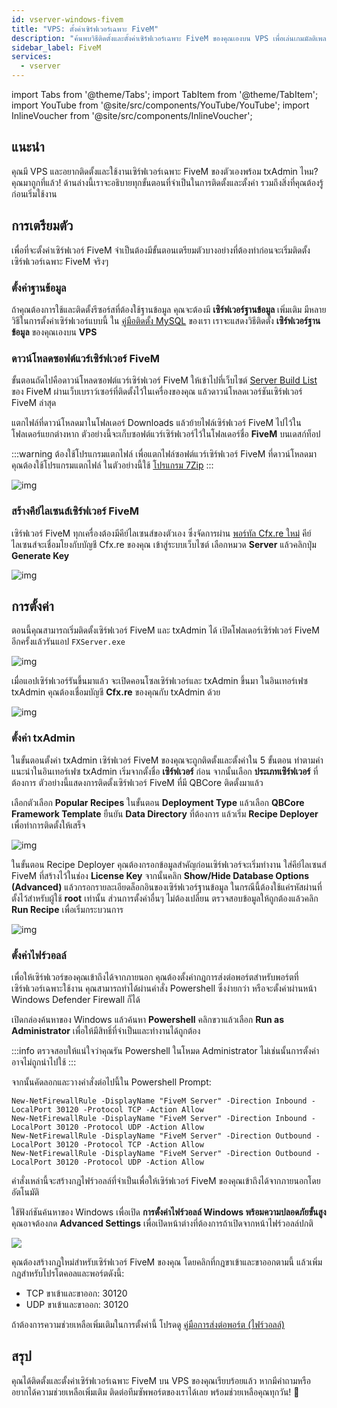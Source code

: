```yaml
---
id: vserver-windows-fivem
title: "VPS: ตั้งค่าเซิร์ฟเวอร์เฉพาะ FiveM"
description: "ค้นพบวิธีติดตั้งและตั้งค่าเซิร์ฟเวอร์เฉพาะ FiveM ของคุณเองบน VPS เพื่อเล่นเกมมัลติเพลเยอร์ได้อย่างลื่นไหล → เรียนรู้เพิ่มเติมตอนนี้"
sidebar_label: FiveM
services:
  - vserver
---
```


import Tabs from '@theme/Tabs';
import TabItem from '@theme/TabItem';
import YouTube from '@site/src/components/YouTube/YouTube';
import InlineVoucher from '@site/src/components/InlineVoucher';




## แนะนำ

คุณมี VPS และอยากติดตั้งและใช้งานเซิร์ฟเวอร์เฉพาะ FiveM ของตัวเองพร้อม txAdmin ไหม? คุณมาถูกที่แล้ว! ด้านล่างนี้เราจะอธิบายทุกขั้นตอนที่จำเป็นในการติดตั้งและตั้งค่า รวมถึงสิ่งที่คุณต้องรู้ก่อนเริ่มใช้งาน


## การเตรียมตัว

เพื่อที่จะตั้งค่าเซิร์ฟเวอร์ FiveM จำเป็นต้องมีขั้นตอนเตรียมตัวบางอย่างที่ต้องทำก่อนจะเริ่มติดตั้งเซิร์ฟเวอร์เฉพาะ FiveM จริงๆ



### ตั้งค่าฐานข้อมูล

ถ้าคุณต้องการใช้และติดตั้งรีซอร์สที่ต้องใช้ฐานข้อมูล คุณจะต้องมี **เซิร์ฟเวอร์ฐานข้อมูล** เพิ่มเติม มีหลายวิธีในการตั้งค่าเซิร์ฟเวอร์แบบนี้ ใน [คู่มือติดตั้ง MySQL](vserver-windows-installmysql.md) ของเรา เราจะแสดงวิธีติดตั้ง **เซิร์ฟเวอร์ฐานข้อมูล** ของคุณเองบน **VPS**



### ดาวน์โหลดซอฟต์แวร์เซิร์ฟเวอร์ FiveM

ขั้นตอนถัดไปคือดาวน์โหลดซอฟต์แวร์เซิร์ฟเวอร์ FiveM ให้เข้าไปที่เว็บไซต์ [Server Build List](https://runtime.fivem.net/artifacts/fivem/build_server_windows/master/) ของ FiveM ผ่านเว็บเบราว์เซอร์ที่ติดตั้งไว้ในเครื่องของคุณ แล้วดาวน์โหลดเวอร์ชันเซิร์ฟเวอร์ FiveM ล่าสุด

แตกไฟล์ที่ดาวน์โหลดมาในโฟลเดอร์ Downloads แล้วย้ายไฟล์เซิร์ฟเวอร์ FiveM ไปไว้ในโฟลเดอร์แยกต่างหาก ตัวอย่างนี้จะเก็บซอฟต์แวร์เซิร์ฟเวอร์ไว้ในโฟลเดอร์ชื่อ **FiveM** บนเดสก์ท็อป

:::warning ต้องใช้โปรแกรมแตกไฟล์
เพื่อแตกไฟล์ซอฟต์แวร์เซิร์ฟเวอร์ FiveM ที่ดาวน์โหลดมา คุณต้องใช้โปรแกรมแตกไฟล์ ในตัวอย่างนี้ใช้ [โปรแกรม 7Zip](https://7-zip.com/)
:::

![img](https://screensaver01.zap-hosting.com/index.php/s/B9Qs9raB3fRZjJ4/download)



### สร้างคีย์ไลเซนส์เซิร์ฟเวอร์ FiveM

เซิร์ฟเวอร์ FiveM ทุกเครื่องต้องมีคีย์ไลเซนส์ของตัวเอง ซึ่งจัดการผ่าน [พอร์ทัล Cfx.re ใหม่](http://portal.cfx.re/) คีย์ไลเซนส์จะเชื่อมโยงกับบัญชี Cfx.re ของคุณ เข้าสู่ระบบเว็บไซต์ เลือกหมวด **Server** แล้วคลิกปุ่ม **Generate Key**

![img](https://screensaver01.zap-hosting.com/index.php/s/X6kHcs6o2dcFJqw/preview)



## การตั้งค่า

ตอนนี้คุณสามารถเริ่มติดตั้งเซิร์ฟเวอร์ FiveM และ txAdmin ได้ เปิดโฟลเดอร์เซิร์ฟเวอร์ FiveM อีกครั้งแล้วรันแอป `FXServer.exe`

![img](https://screensaver01.zap-hosting.com/index.php/s/aSEbx3LnJe2rZpd/download)


เมื่อแอปเซิร์ฟเวอร์รันขึ้นมาแล้ว จะเปิดคอนโซลเซิร์ฟเวอร์และ txAdmin ขึ้นมา ในอินเทอร์เฟซ txAdmin คุณต้องเชื่อมบัญชี **Cfx.re** ของคุณกับ txAdmin ด้วย  


![img](https://screensaver01.zap-hosting.com/index.php/s/EDcJWjKSrrwARTL/download)



### ตั้งค่า txAdmin

ในขั้นตอนตั้งค่า txAdmin เซิร์ฟเวอร์ FiveM ของคุณจะถูกติดตั้งและตั้งค่าใน 5 ขั้นตอน ทำตามคำแนะนำในอินเทอร์เฟซ txAdmin เริ่มจากตั้งชื่อ **เซิร์ฟเวอร์** ก่อน จากนั้นเลือก **ประเภทเซิร์ฟเวอร์** ที่ต้องการ ตัวอย่างนี้แสดงการติดตั้งเซิร์ฟเวอร์ FiveM ที่มี QBCore ติดตั้งมาแล้ว

เลือกตัวเลือก **Popular Recipes** ในขั้นตอน **Deployment Type** แล้วเลือก **QBCore Framework Template** ยืนยัน **Data Directory** ที่ต้องการ แล้วเริ่ม **Recipe Deployer** เพื่อทำการติดตั้งให้เสร็จ

![img](https://screensaver01.zap-hosting.com/index.php/s/WACQEdocRxNrRrk/download)

ในขั้นตอน Recipe Deployer คุณต้องกรอกข้อมูลสำคัญก่อนเซิร์ฟเวอร์จะเริ่มทำงาน ใส่คีย์ไลเซนส์ FiveM ที่สร้างไว้ในช่อง **License Key** จากนั้นคลิก **Show/Hide Database Options (Advanced)** แล้วกรอกรายละเอียดล็อกอินของเซิร์ฟเวอร์ฐานข้อมูล ในกรณีนี้ต้องใช้แค่รหัสผ่านที่ตั้งไว้สำหรับผู้ใช้ **root** เท่านั้น ส่วนการตั้งค่าอื่นๆ ไม่ต้องเปลี่ยน ตรวจสอบข้อมูลให้ถูกต้องแล้วคลิก **Run Recipe** เพื่อเริ่มกระบวนการ

![img](https://screensaver01.zap-hosting.com/index.php/s/QPyEctyQbp3kCxa/download)


### ตั้งค่าไฟร์วอลล์
เพื่อให้เซิร์ฟเวอร์ของคุณเข้าถึงได้จากภายนอก คุณต้องตั้งค่ากฎการส่งต่อพอร์ตสำหรับพอร์ตที่เซิร์ฟเวอร์เฉพาะใช้งาน คุณสามารถทำได้ผ่านคำสั่ง Powershell ซึ่งง่ายกว่า หรือจะตั้งค่าผ่านหน้า Windows Defender Firewall ก็ได้

<Tabs>
<TabItem value="powershell" label="ผ่าน Powershell" default>

เปิดกล่องค้นหาของ Windows แล้วค้นหา **Powershell** คลิกขวาแล้วเลือก **Run as Administrator** เพื่อให้มีสิทธิ์ที่จำเป็นและทำงานได้ถูกต้อง

:::info
ตรวจสอบให้แน่ใจว่าคุณรัน Powershell ในโหมด Administrator ไม่เช่นนั้นการตั้งค่าอาจไม่ถูกนำไปใช้
:::

จากนั้นคัดลอกและวางคำสั่งต่อไปนี้ใน Powershell Prompt:
```
New-NetFirewallRule -DisplayName "FiveM Server" -Direction Inbound -LocalPort 30120 -Protocol TCP -Action Allow
New-NetFirewallRule -DisplayName "FiveM Server" -Direction Inbound -LocalPort 30120 -Protocol UDP -Action Allow
New-NetFirewallRule -DisplayName "FiveM Server" -Direction Outbound -LocalPort 30120 -Protocol TCP -Action Allow
New-NetFirewallRule -DisplayName "FiveM Server" -Direction Outbound -LocalPort 30120 -Protocol UDP -Action Allow
```

คำสั่งเหล่านี้จะสร้างกฎไฟร์วอลล์ที่จำเป็นเพื่อให้เซิร์ฟเวอร์ FiveM ของคุณเข้าถึงได้จากภายนอกโดยอัตโนมัติ

</TabItem>

<TabItem value="windefender" label="ผ่าน Windows Defender">

ใช้ฟังก์ชันค้นหาของ Windows เพื่อเปิด **การตั้งค่าไฟร์วอลล์ Windows พร้อมความปลอดภัยขั้นสูง** คุณอาจต้องกด **Advanced Settings** เพื่อเปิดหน้าต่างที่ต้องการถ้าเปิดจากหน้าไฟร์วอลล์ปกติ

![](https://github.com/zaphosting/docs/assets/42719082/5fb9f943-7e51-4d8f-9df4-2f5ff60857d3)

คุณต้องสร้างกฎใหม่สำหรับเซิร์ฟเวอร์ FiveM ของคุณ โดยคลิกที่กฎขาเข้าและขาออกตามนี้ แล้วเพิ่มกฎสำหรับโปรโตคอลและพอร์ตดังนี้:
- TCP ขาเข้าและขาออก: 30120
- UDP ขาเข้าและขาออก: 30120

ถ้าต้องการความช่วยเหลือเพิ่มเติมในการตั้งค่านี้ โปรดดู [คู่มือการส่งต่อพอร์ต (ไฟร์วอลล์)](vserver-windows-port.md)

</TabItem>
</Tabs>

## สรุป

คุณได้ติดตั้งและตั้งค่าเซิร์ฟเวอร์เฉพาะ FiveM บน VPS ของคุณเรียบร้อยแล้ว หากมีคำถามหรืออยากได้ความช่วยเหลือเพิ่มเติม ติดต่อทีมซัพพอร์ตของเราได้เลย พร้อมช่วยเหลือคุณทุกวัน! 🙂


<InlineVoucher />
